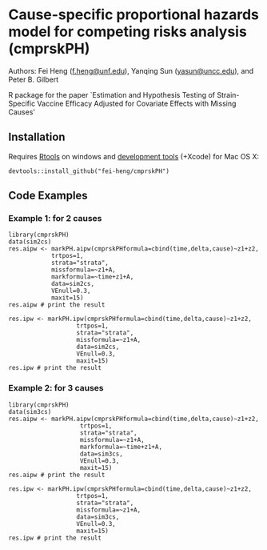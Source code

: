 # Cause-specific proportional hazards model for competing risks analysis (cmprskPH)

Authors: Fei Heng (f.heng@unf.edu), Yanqing Sun (yasun@uncc.edu), and Peter B. Gilbert 

R package for the paper `Estimation and Hypothesis Testing of Strain-Specific Vaccine Efficacy Adjusted for Covariate Effects with Missing Causes'

## Installation
Requires [Rtools](http://cran.r-project.org/bin/windows/Rtools/) 
on windows and [development tools](http://cran.r-project.org/bin/macosx/tools/) (+Xcode) for Mac OS X:
```{r eval=F}
devtools::install_github("fei-heng/cmprskPH")
```

## Code Examples
### Example 1: for 2 causes
```{r eval=F}
library(cmprskPH)
data(sim2cs)
res.aipw <- markPH.aipw(cmprskPHformula=cbind(time,delta,cause)~z1+z2,
            trtpos=1,
            strata="strata",
            missformula=~z1+A,
            markformula=~time+z1+A,
            data=sim2cs,
            VEnull=0.3,
            maxit=15)
res.aipw # print the result

res.ipw <- markPH.ipw(cmprskPHformula=cbind(time,delta,cause)~z1+z2,
				   trtpos=1,
				   strata="strata",
				   missformula=~z1+A,
				   data=sim2cs,
				   VEnull=0.3,
				   maxit=15)
res.ipw # print the result
```

### Example 2: for 3 causes
```{r eval=F}
library(cmprskPH)
data(sim3cs)
res.aipw <- markPH.aipw(cmprskPHformula=cbind(time,delta,cause)~z1+z2,
				    trtpos=1,
				    strata="strata",
				    missformula=~z1+A,
				    markformula=~time+z1+A,
				    data=sim3cs,
				    VEnull=0.3,
				    maxit=15)
res.aipw # print the result

res.ipw <- markPH.ipw(cmprskPHformula=cbind(time,delta,cause)~z1+z2,
				   trtpos=1,
				   strata="strata",
				   missformula=~z1+A,
				   data=sim3cs,
				   VEnull=0.3,
				   maxit=15)
res.ipw # print the result
```
